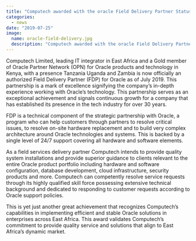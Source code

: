 ```yaml
---
title: "Computech awarded with the oracle Field Delivery Partner Status (FDP)"
categories: 
  - news
date: "2019-07-25"
image:
  name: oracle-field-delivery.jpg
  description: "Computech awarded with the oracle Field Delivery Partner Status (FDP)"
---
```


Computech Limited, leading IT integrator in East Africa and a Gold member of Oracle Partner Network (OPN) for Oracle products and technology in Kenya, with a presence Tanzania Uganda and Zambia is now officially an authorized Field Delivery Partner (FDP) for Oracle as of July 2019. This partnership is a mark of excellence signifying the company’s in-depth experience working with Oracle’s technology. This partnership serves as an exceptional achievement and signals continuous growth for a company that has established its presence in the tech industry for over 30 years.

FDP is a technical component of the strategic partnership with Oracle, a program who can help customers through partners to resolve critical issues, to resolve on-site hardware replacement and to build very complex architecture around Oracle technologies and systems. This is backed by a single level of 24/7 support covering all hardware and software elements. 
 
As a field services delivery partner Computech intends to provide quality system installations and provide superior guidance to clients relevant to the entire Oracle product portfolio including hardware and software configuration, database development, cloud infrastructure, security products and more. Computech can competently resolve service requests through its highly qualified skill force possessing extensive technical background and dedicated to responding to customer requests according to Oracle support policies. 

This is yet just another great achievement that recognizes Computech’s capabilities in implementing efficient and stable Oracle solutions in enterprises across East Africa. This award validates Computech’s commitment to provide quality service and solutions that align to East Africa’s dynamic market. 

